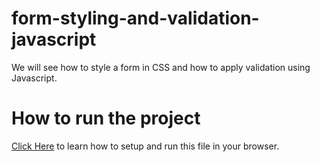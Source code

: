 # form-styling-and-validation-javascript
We will see how to style a form in CSS and how to apply validation using Javascript.
# How to run the project
[Click Here](https://codealps.com/post.php?url=form-styling-and-validation-in-javascript-with-source-code) to learn how to setup and run this file in your browser.
